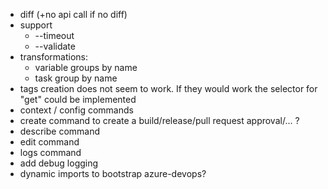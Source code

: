 * diff (+no api call if no diff)
* support
  * --timeout
  * --validate
* transformations:
  * variable groups by name
  * task group by name
* tags creation does not seem to work. If they would work the selector for "get" could be implemented
* context / config commands
* create command to create a build/release/pull request approval/... ?
* describe command
* edit command
* logs command
* add debug logging
* dynamic imports to bootstrap azure-devops?

